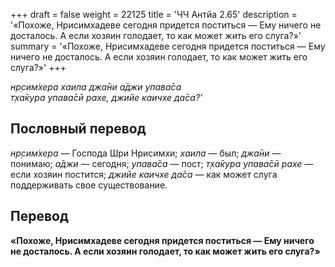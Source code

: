 +++
draft = false
weight = 22125
title = 'ЧЧ Антйа 2.65'
description = '«Похоже, Нрисимхадеве сегодня придется поститься — Ему ничего не досталось. А если хозяин голодает, то как может жить его слуга?»'
summary = '«Похоже, Нрисимхадеве сегодня придется поститься — Ему ничего не досталось. А если хозяин голодает, то как может жить его слуга?»'
+++

_нр̣сим̇хера хаила джа̄ни а̄джи упава̄са  
т̣ха̄кура упава̄сӣ рахе, джийе каичхе да̄са?’_

## Пословный перевод

_нр̣сим̇хера_ — Господа Шри Нрисимхи; _хаила_ — был; _джа̄ни_ — понимаю; _а̄джи_ — сегодня; _упава̄са_ — пост; _т̣ха̄кура_ _упава̄сӣ_ _рахе_ — если хозяин постится; _джийе_ _каичхе_ _да̄са_ — как может слуга поддерживать свое существование.

## Перевод

**«Похоже, Нрисимхадеве сегодня придется поститься — Ему ничего не досталось. А если хозяин голодает, то как может жить его слуга?»**
